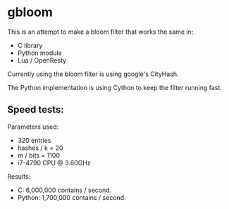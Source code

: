 # gbloom
This is an attempt to make a bloom filter that works the same in:  
* C library
* Python module
* Lua / OpenResty
  
Currently using the bloom filter is using google's CityHash.  
  
The Python implementation is using Cython to keep the filter running fast.

## Speed tests:  
  
Parameters used:  
* 320 entries  
* hashes / k = 20  
* m / bits = 1100  
* i7-4790 CPU @ 3.60GHz  
  
Results:  
* C: 6,000,000 contains / second.
* Python: 1,700,000 contains / second.

